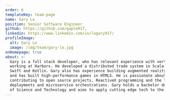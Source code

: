 ```yaml
---
order: 6
templateKey: team-page
name: Gary Lo
position: Senior Software Engineer
github: https://github.com/gaplo917,
linkedin: https://www.linkedin.com/in/logary917/
profileImage:
  alt: Gary Lo
  image: /img/team/gary-lo.jpg
onHomepage: true
about: >-
  Gary is a full stack developer, who has relevant experience with vertical implementation from backend to frontend while 
  working at Harborx. He developed a distributed trade system in Scala and high-performance native mobile clients with 
  Swift and Kotlin. Gary also has experience building augmented reality mobile applications for non-profit organizations 
  and has built high-performance games in HTML5. He is passionate about communicating with top developers worldwide, 
  contributing to open source projects, ReactiveX programming and the latest UX techniques, and exploring cloud-native 
  deployments and microservice orchestrations. Gary holds a bachelor degree in Computer Science from Hong Kong University 
  of Science and Technology and aims to apply cutting edge tech to the blockchain industry, beginning with Plutux.
---
```

